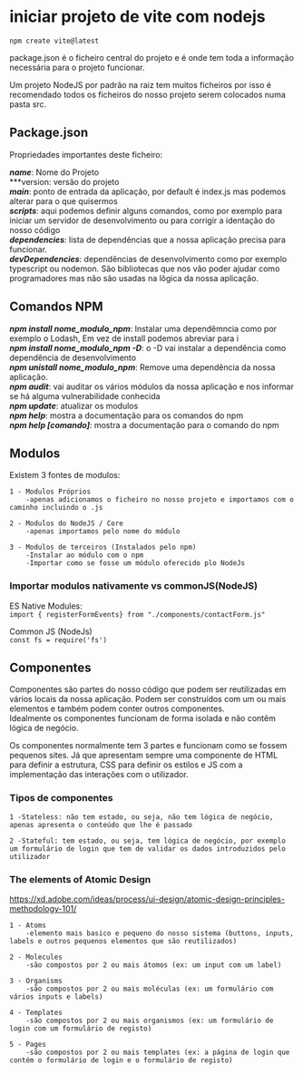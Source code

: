 # iniciar projeto de vite com nodejs

`npm create vite@latest`

package.json é o ficheiro central do projeto e é onde tem toda a informação necessária para o projeto funcionar.

Um projeto NodeJS por padrão na raiz tem muitos ficheiros por isso é recomendado todos os ficheiros do nosso projeto serem colocados numa pasta src.

## Package.json

Propriedades importantes deste ficheiro:

***name***: Nome do Projeto\
***version: versão do projeto\
***main***: ponto de entrada da aplicação, por default é index.js mas podemos alterar para o que quisermos\
***scripts***: aqui podemos definir alguns comandos, como por exemplo para iniciar um servidor de desenvolvimento ou para corrigir a identação do nosso código\
***dependencies***: lista de dependências que a nossa aplicação precisa para funcionar.\
***devDependencies***: dependências de desenvolvimento como por exemplo typescript ou nodemon. São bibliotecas que nos vão poder ajudar como programadores mas não são usadas na lõgica da nossa aplicação.

## Comandos NPM

***npm install nome_modulo_npm***: Instalar uma dependêmncia como por exemplo o Lodash, Em vez de install podemos abreviar para i\
***npm install nome_modulo_npm -D***: o -D vai instalar a dependência como dependência de desenvolvimento\
***npm unistall nome_modulo_npm***: Remove uma dependência da nossa aplicação.\
***npm audit***: vai auditar os vários módulos da nossa aplicação e nos informar se há alguma vulnerabilidade conhecida\
***npm update***: atualizar os modulos\
***npm help***: mostra a documentação para os comandos do npm\
***npm help [comando]***: mostra a documentação para o comando do npm

## Modulos

Existem 3 fontes de modulos:

    1 - Modulos Próprios
        -apenas adicionamos o ficheiro no nosso projeto e importamos com o caminho incluindo o .js

    2 - Modulos do NodeJS / Core
        -apenas importamos pelo nome do módulo

    3 - Modulos de terceiros (Instalados pelo npm)
        -Instalar ao módulo com o npm
        -Importar como se fosse um módulo oferecido plo NodeJs

### Importar modulos nativamente vs commonJS(NodeJS)

ES Native Modules:\
`import { registerFormEvents} from "./components/contactForm.js"`

Common JS (NodeJs)\
`const fs = require('fs')`

## Componentes

Componentes são partes do nosso código que podem ser reutilizadas em vários locais da nossa aplicação.
Podem ser construídos com um ou mais elementos e também podem conter outros componentes.\
Idealmente os componentes funcionam de forma isolada e não contêm lógica de negócio.

Os componentes normalmente tem 3 partes e funcionam como se fossem pequenos sites. Já que apresentam sempre uma componente de HTML para definir a estrutura, CSS para definir os estilos e JS com a implementação das interações com o utilizador.

### Tipos de componentes

    1 -Stateless: não tem estado, ou seja, não tem lógica de negócio, apenas apresenta o conteúdo que lhe é passado
    
    2 -Stateful: tem estado, ou seja, tem lógica de negócio, por exemplo um formulário de login que tem de validar os dados introduzidos pelo utilizador

### The elements of Atomic Design

<https://xd.adobe.com/ideas/process/ui-design/atomic-design-principles-methodology-101/>

    1 - Atoms
        -elemento mais basico e pequeno do nosso sistema (buttons, inputs, labels e outros pequenos elementos que são reutilizados)

    2 - Molecules
        -são compostos por 2 ou mais átomos (ex: um input com um label) 
    
    3 - Organisms
        -são compostos por 2 ou mais moléculas (ex: um formulário com vários inputs e labels)

    4 - Templates
        -são compostos por 2 ou mais organismos (ex: um formulário de login com um formulário de registo)

    5 - Pages
        -são compostos por 2 ou mais templates (ex: a página de login que contém o formulário de login e o formulário de registo)



